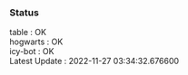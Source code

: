 ### Status


table : OK  
hogwarts : OK  
icy-bot : OK  
Latest Update : 2022-11-27 03:34:32.676600

